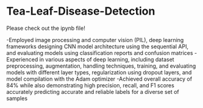 # Tea-Leaf-Disease-Detection

Please check out the ipynb file!

-Employed image processing and computer vision (PIL), deep learning frameworks designing CNN model 
architecture using the sequential API, and evaluating models using classification reports and confusion matrices
-Experienced in various aspects of deep learning, including dataset preprocessing, augmentation, handling 
techniques, training, and evaluating models with different layer types, regularization using dropout layers, 
and model compilation with the Adam optimizer
-Achieved overall accuracy of 84% while also demonstrating high precision, recall, and F1 scores accurately predicting accurate 
and reliable labels for a diverse set of samples

